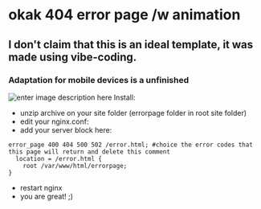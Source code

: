 # okak 404 error page /w animation

## I don't claim that this is an ideal template, it was made using vibe-coding.

### Adaptation for mobile devices is a unfinished

![enter image description here](https://i.ibb.co/sJMPV4ZY/photo-2025-05-26-16-20-40.jpg)
Install:
- unzip archive on your site folder (errorpage folder in root site folder)
- edit your nginx.conf:
- add your server block here:

```
error_page 400 404 500 502 /error.html; #choice the error codes that this page will return and delete this comment
  location = /error.html {
    root /var/www/html/errorpage;
}
```

- restart nginx
- you are great! ;)
